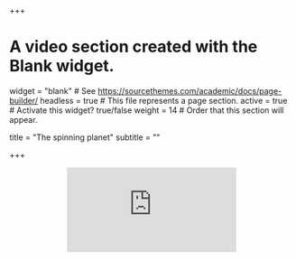 +++
# A video section created with the Blank widget.

widget = "blank"  # See https://sourcethemes.com/academic/docs/page-builder/
headless = true  # This file represents a page section.
active = true  # Activate this widget? true/false
weight = 14  # Order that this section will appear.

title = "The spinning planet"
subtitle = ""

+++

<body>
  <header>
    <iframe src="https://www.youtube.com/embed/w7Ap0k7qp2k?autoplay=1&loop=0&rel=0&showinfo=0&controls=0&autohide=1" frameborder="0" class="video__inner"></iframe>
  </header>
  
  <main></main>
  
</body>
